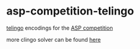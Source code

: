 # asp-competition-telingo
[telingo](https://github.com/potassco/telingo) encodings for the [ASP competition](https://www.mat.unical.it/aspcomp2013/OfficialProblemSuite)

more clingo solver can be found [here](https://github.com/potassco/asp-planning-benchmarks)
